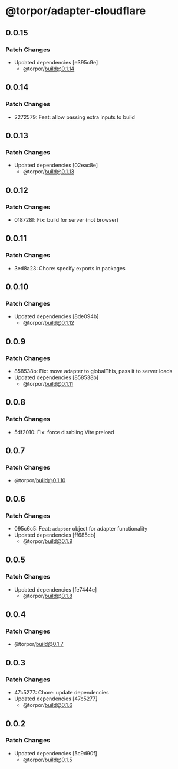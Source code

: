 # @torpor/adapter-cloudflare

## 0.0.15

### Patch Changes

- Updated dependencies [e395c9e]
  - @torpor/build@0.1.14

## 0.0.14

### Patch Changes

- 2272579: Feat: allow passing extra inputs to build

## 0.0.13

### Patch Changes

- Updated dependencies [02eac8e]
  - @torpor/build@0.1.13

## 0.0.12

### Patch Changes

- 018728f: Fix: build for server (not browser)

## 0.0.11

### Patch Changes

- 3ed8a23: Chore: specify exports in packages

## 0.0.10

### Patch Changes

- Updated dependencies [8de094b]
  - @torpor/build@0.1.12

## 0.0.9

### Patch Changes

- 858538b: Fix: move adapter to globalThis, pass it to server loads
- Updated dependencies [858538b]
  - @torpor/build@0.1.11

## 0.0.8

### Patch Changes

- 5df2010: Fix: force disabling Vite preload

## 0.0.7

### Patch Changes

- @torpor/build@0.1.10

## 0.0.6

### Patch Changes

- 095c6c5: Feat: `adapter` object for adapter functionality
- Updated dependencies [ff685cb]
  - @torpor/build@0.1.9

## 0.0.5

### Patch Changes

- Updated dependencies [fe7444e]
  - @torpor/build@0.1.8

## 0.0.4

### Patch Changes

- @torpor/build@0.1.7

## 0.0.3

### Patch Changes

- 47c5277: Chore: update dependencies
- Updated dependencies [47c5277]
  - @torpor/build@0.1.6

## 0.0.2

### Patch Changes

- Updated dependencies [5c9d90f]
  - @torpor/build@0.1.5
